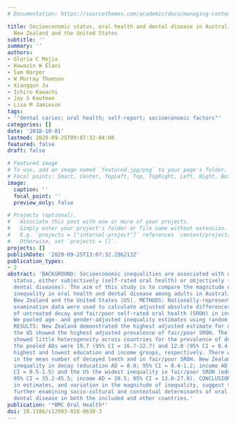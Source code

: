 ```yaml
---
# Documentation: https://sourcethemes.com/academic/docs/managing-content/

title: Socioeconomic status, oral health and dental disease in Australia, Canada,
  New Zealand and the United States
subtitle: ''
summary: ''
authors:
- Gloria C Mejia
- Hawazin W Elani
- Sam Harper
- W Murray Thomson
- Xiangqun Ju
- Ichiro Kawachi
- Jay S Kaufman
- Lisa M Jamieson
tags:
- '"dental caries; oral health; self-report; socioeconomic factors"'
categories: []
date: '2018-10-01'
lastmod: 2020-09-25T09:07:32-04:00
featured: false
draft: false

# Featured image
# To use, add an image named `featured.jpg/png` to your page's folder.
# Focal points: Smart, Center, TopLeft, Top, TopRight, Left, Right, BottomLeft, Bottom, BottomRight.
image:
  caption: ''
  focal_point: ''
  preview_only: false

# Projects (optional).
#   Associate this post with one or more of your projects.
#   Simply enter your project's folder or file name without extension.
#   E.g. `projects = ["internal-project"]` references `content/project/deep-learning/index.md`.
#   Otherwise, set `projects = []`.
projects: []
publishDate: '2020-09-25T13:07:32.296213Z'
publication_types:
- 2
abstract: 'BACKGROUND: Socioeconomic inequalities are associated with oral health
  status, either subjectively (self-rated oral health) or objectively (clinically-diagnosed
  dental diseases). The aim of this study is to compare the magnitude of socioeconomic
  inequality in oral health and dental disease among adults in Australia, Canada,
  New Zealand and the United States (US). METHODS: Nationally-representative survey
  examination data were used to calculate adjusted absolute differences (AD) in prevalence
  of untreated decay and fair/poor self-rated oral health (SROH) in income and education.
  We pooled age- and gender-adjusted inequality estimates using random effects meta-analysis.
  RESULTS: New Zealand demonstrated the highest adjusted estimate for untreated decay;
  the US showed the highest adjusted prevalence of fair/poor SROH. The meta-analysis
  showed little heterogeneity across countries for the prevalence of decayed teeth;
  the pooled ADs were 19.7 (95% CI = 16.7-22.7) and 12.0 (95% CI = 8.4-15.7) between
  highest and lowest education and income groups, respectively. There was heterogeneity
  in the mean number of decayed teeth and in fair/poor SROH. New Zealand had the widest
  inequality in decay (education AD = 0.8; 95% CI = 0.4-1.2; income AD = 1.0; 95%
  CI = 0.5-1.5) and the US the widest inequality in fair/poor SROH (education AD = 40.4;
  95% CI = 35.2-45.5; income AD = 20.5; 95% CI = 13.0-27.9). CONCLUSIONS: The differences
  in estimates, and variation in the magnitude of inequality, suggest the need for
  further examining socio-cultural and contextual determinants of oral health and
  dental disease in both the included and other countries.'
publication: '*BMC Oral Health*'
doi: 10.1186/s12903-018-0630-3
---
```

